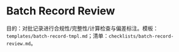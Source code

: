 # Batch Record Review

目的：对批记录进行合规性/完整性/计算检查与偏差标注。模板：`templates/batch-record-tmpl.md`；清单：`checklists/batch-record-review.md`。
